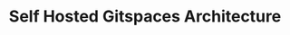 ---
title: Self Hosted Gitspaces Architecture
description: Understand the stages in the life of a Gitspace.
sidebar_position: 3
sidebar_label: Self Hosted Gitspaces Architecture
---